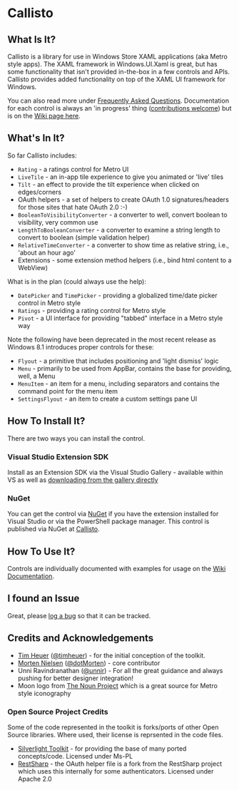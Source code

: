 # Callisto

## What Is It?

Callisto is a library for use in Windows Store XAML applications (aka Metro style apps).  The XAML framework in Windows.UI.Xaml is great, but has some functionality that isn't provided in-the-box in a few controls and APIs.  Callisto provides added functionality on top of the XAML UI framework for Windows.

You can also read more under [Frequently Asked Questions](https://github.com/timheuer/callisto/wiki/FAQ).  Documentation for each control is always an 'in progress' thing ([contributions welcome](contributing.md)) but is on the [Wiki page here](https://github.com/timheuer/callisto/wiki/).

## What's In It?
So far Callisto includes:

* `Rating` - a ratings control for Metro UI
* `LiveTile` - an in-app tile experience to give you animated or 'live' tiles
* `Tilt` - an effect to provide the tilt experience when clicked on edges/corners
* OAuth helpers - a set of helpers to create OAuth 1.0 signatures/headers for those sites that hate OAuth 2.0 :-)
* `BooleanToVisibilityConverter` - a converter to well, convert boolean to visibility, very common use
* `LengthToBooleanConverter` - a converter to examine a string length to convert to boolean (simple validation helper)
* `RelativeTimeConverter` - a converter to show time as relative string, i.e., 'about an hour ago'
* Extensions - some extension method helpers (i.e., bind html content to a WebView)

What is in the plan (could always use the help):

* `DatePicker` and `TimePicker` - providing a globalized time/date picker control in Metro style
* `Ratings` - providing a rating control for Metro style
* `Pivot` - a UI interface for providing "tabbed" interface in a Metro style way

Note the following have been deprecated in the most recent release as Windows 8.1 introduces proper controls for these:

* `Flyout` - a primitive that includes positioning and 'light dismiss' logic
* `Menu` - primarily to be used from AppBar, contains the base for providing, well, a Menu
* `MenuItem` - an item for a menu, including separators and contains the command point for the menu item
* `SettingsFlyout` - an item to create a custom settings pane UI

## How To Install It?
There are two ways you can install the control.  

### Visual Studio Extension SDK
Install as an Extension SDK via the Visual Studio Gallery - available within VS as well as [downloading from the gallery directly](http://visualstudiogallery.msdn.microsoft.com/0526563b-7a48-4b17-a087-a35cea701052)

### NuGet
You can get the control via [NuGet](http://www.nuget.org) if you have the extension installed for Visual Studio or via the PowerShell package manager.  This control is published via NuGet at [Callisto](https://nuget.org/packages/Callisto).

## How To Use It?
Controls are individually documented with examples for usage on the [Wiki Documentation](https://github.com/timheuer/callisto/wiki).

## I found an Issue
Great, please [log a bug](https://github.com/timheuer/Callisto/issues/new) so that it can be tracked. 

## Credits and Acknowledgements
* [Tim Heuer](http://timheuer.com/blog/) ([@timheuer](http://twitter.com/timheuer)) - for the initial conception of the toolkit.
* [Morten Nielsen](http://www.sharpgis.net/) ([@dotMorten](http://twitter.com/dotMorten)) - core contributor
* Unni Ravindranathan ([@unnir](http://twitter.com/unnir)) - For all the great guidance and always pushing for better designer integration!
* Moon logo from [The Noun Project](http://thenounproject.com) which is a great source for Metro style iconography

### Open Source Project Credits
Some of the code represented in the toolkit is forks/ports of other Open Source libraries.  Where used, their license is reprsented in the code files.

* [Silverlight Toolkit](http://silverlight.codeplex.com) - for providing the base of many ported concepts/code.  Licensed under Ms-PL
* [RestSharp](http://restsharp.org) - the OAuth helper file is a fork from the RestSharp project which uses this internally for some authenticators. Licensed under Apache 2.0